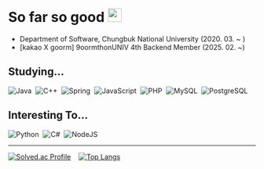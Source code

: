 So far so good <img src="https://media.giphy.com/media/hvRJCLFzcasrR4ia7z/giphy.gif" width="28px" height="28px">
=========

+ Department of Software, Chungbuk National University (2020. 03. ~ )
+ [kakao X goorm] 9oormthonUNIV 4th Backend Member (2025. 02. ~)


Studying...
----------
![Java](https://img.shields.io/badge/Java-ED8B00?style=flat&logo=openjdk&logoColor=white)&nbsp;
![C++](https://img.shields.io/badge/C++-00599C?style=flat&logo=C%2B%2B&logoColor=white)&nbsp;
![Spring](https://img.shields.io/badge/SPRING-6DB33F.svg?&style=flat&logo=spring&logoColor=white)&nbsp;
![JavaScript](https://img.shields.io/badge/JAVASCRIPT-323330.svg?&style=flat&logo=javascript&logoColor=%23F7DF1E)&nbsp;
![PHP](https://img.shields.io/badge/PHP-777BB4?style=flat&logo=php&logoColor=white)&nbsp;
![MySQL](https://img.shields.io/badge/MySQL-4479A1?style=flat&logo=MySQL&logoColor=white)&nbsp;
![PostgreSQL](https://img.shields.io/badge/PostgreSQL-316192?style=flat&logo=postgresql&logoColor=white)&nbsp;

Interesting To...
-----------------
![Python](https://img.shields.io/badge/Python-3776AB?style=flat-square&logo=Python&logoColor=white)&nbsp;
![C#](https://img.shields.io/badge/c%23-%23239120.svg?style=flat&logo=csharp&logoColor=white)&nbsp;
![NodeJS](https://img.shields.io/badge/node.js-6DA55F?style=flat&logo=node.js&logoColor=white)&nbsp;

***
[![Solved.ac Profile](http://mazassumnida.wtf/api/v2/generate_badge?boj=firejet777)](https://solved.ac/firejet777/) &nbsp;&nbsp;
[![Top Langs](https://github-readme-stats.vercel.app/api/top-langs/?username=wien0128&layout=compact&theme=dark)](https://github.com/wien0128/github-readme-stats)
